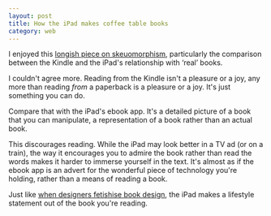 ```yaml
---
layout: post
title: How the iPad makes coffee table books
category: web
---
```


I enjoyed this [longish piece on skeuomorphism](http://www.fastcodesign.com/1669879/can-we-please-move-past-apples-silly-faux-real-uis), particularly the comparison between the Kindle and the iPad's relationship with ‘real’ books.

I couldn't agree more. Reading from the Kindle isn't a pleasure or a joy, any more than reading _from_ a paperback is a pleasure or a joy. It's just something you can do.

Compare that with the iPad's ebook app. It's a detailed picture of a book that you can manipulate, a representation of a book rather than an actual book.

This discourages reading. While the iPad may look better in a TV ad (or on a train), the way it encourages you to admire the book rather than read the words makes it harder to immerse yourself in the text. It's almost as if the ebook app is an advert for the wonderful piece of technology you're holding, rather than a means of reading a book.

Just like [when designers fetishise book design](http://leonpaternoster.com/2012/02/good-book-design-is-silent/), the iPad makes a lifestyle statement out of the book you're reading.
